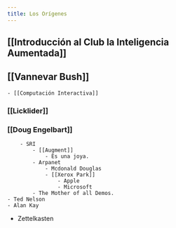 ```yaml
---
title: Los Orígenes
---
```


## [[Introducción al Club la Inteligencia Aumentada]]
## [[Vannevar Bush]]
    - [[Computación Interactiva]]
### [[Licklider]]
### [[Doug Engelbart]]
        - SRI
            - [[Augment]]
                - Es una joya.
            - Arpanet
                - Mcdonald Douglas
                - [[Xerox Park]] 
                    - Apple
                    - Microsoft
            - The Mother of all Demos.
    - Ted Nelson
    - Alan Kay
- Zettelkasten
